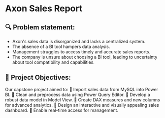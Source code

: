 # Axon Sales Report

## 🔍 Problem statement:
- Axon's sales data is disorganized and lacks a centralized system.
- The absence of a BI tool hampers data analysis.
- Management struggles to access timely and accurate sales reports.
- The company is unsure about choosing a BI tool, leading to uncertainty about tool compatibility and capabilities.

## 📌 Project Objectives:
Our capstone project aimed to:
🔹 Import sales data from MySQL into Power BI.
🔹 Clean and preprocess data using Power Query Editor.
🔹 Develop a robust data model in Model View.
🔹 Create DAX measures and new columns for advanced analytics.
🔹 Design an interactive and visually appealing sales dashboard.
🔹 Enable real-time access for management.
